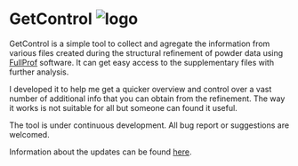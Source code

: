 # GetControl ![logo](https://github.com/WildRams/GetControl-code/blob/main/Graphics/GetControl-256.png?raw=true|width=100px)

GetControl is a simple tool to collect and agregate the information from various files created during the structural
refinement of powder data using [FullProf](https://www.ill.eu/sites/fullprof/) software. It can get easy access to the supplementary files with further analysis.

I developed it to help me get a quicker overview and control over a vast number of additional info that you can obtain
from the refinement. The way it works is not suitable for all but someone can found it useful.

The tool is under continuous development. All bug report or suggestions are welcomed.

Information about the updates can be found [here](https://github.com/WildRams/GetControl-code/blob/main/gcupdateinfo.txt?raw=true).
